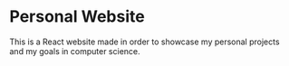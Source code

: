 # Personal Website

This is a React website made in order to showcase my personal projects and my goals in computer science.
